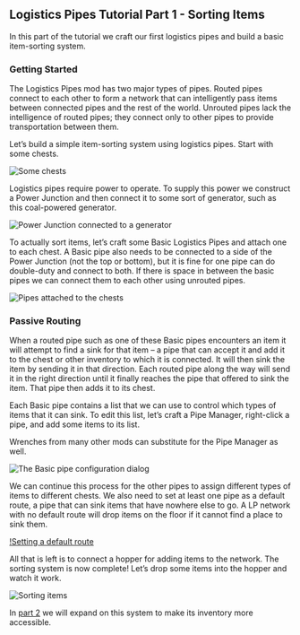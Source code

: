 <!---
title: Passive Routing
icon: minecraft:iron_ingot itemsink module
--->

## Logistics Pipes Tutorial Part 1 - Sorting Items

In this part of the tutorial we craft our first logistics pipes and build a basic item-sorting system.

### Getting Started

The Logistics Pipes mod has two major types of pipes. Routed pipes connect to each other to form a network that can intelligently pass items between connected pipes and the rest of the world. Unrouted pipes lack the intelligence of routed pipes; they connect only to other pipes to provide transportation between them.

Let’s build a simple item-sorting system using logistics pipes. Start with some chests.

![Some chests](image://01-01-some-chests.png)

Logistics pipes require power to operate. To supply this power we construct a Power Junction and then connect it to some sort of generator, such as this coal-powered generator.

![Power Junction connected to a generator](image://01-02-power.png)

To actually sort items, let’s craft some Basic Logistics Pipes and attach one to each chest. A Basic pipe also needs to be connected to a side of the Power Junction (not the top or bottom), but it is fine for one pipe can do double-duty and connect to both. If there is space in between the basic pipes we can connect them to each other using unrouted pipes.

![Pipes attached to the chests](image://01-03-pipes.png)

### Passive Routing

When a routed pipe such as one of these Basic pipes encounters an item it will attempt to find a sink for that item – a pipe that can accept it and add it to the chest or other inventory to which it is connected. It will then sink the item by sending it in that direction. Each routed pipe along the way will send it in the right direction until it finally reaches the pipe that offered to sink the item. That pipe then adds it to its chest.

Each Basic pipe contains a list that we can use to control which types of items that it can sink. To edit this list, let’s craft a Pipe Manager, right-click a pipe, and add some items to its list.

Wrenches from many other mods can substitute for the Pipe Manager as well.

![The Basic pipe configuration dialog](image://01-04-config.png)

We can continue this process for the other pipes to assign different types of items to different chests. We also need to set at least one pipe as a default route, a pipe that can sink items that have nowhere else to go. A LP network with no default route will drop items on the floor if it cannot find a place to sink them.

[!Setting a default route](image://01-05-default-route.png)

All that is left is to connect a hopper for adding items to the network. The sorting system is now complete! Let’s drop some items into the hopper and watch it work.

![Sorting items](image://01-06-working.png)

In [part 2](page://active_routing.md) we will expand on this system to make its inventory more accessible.
